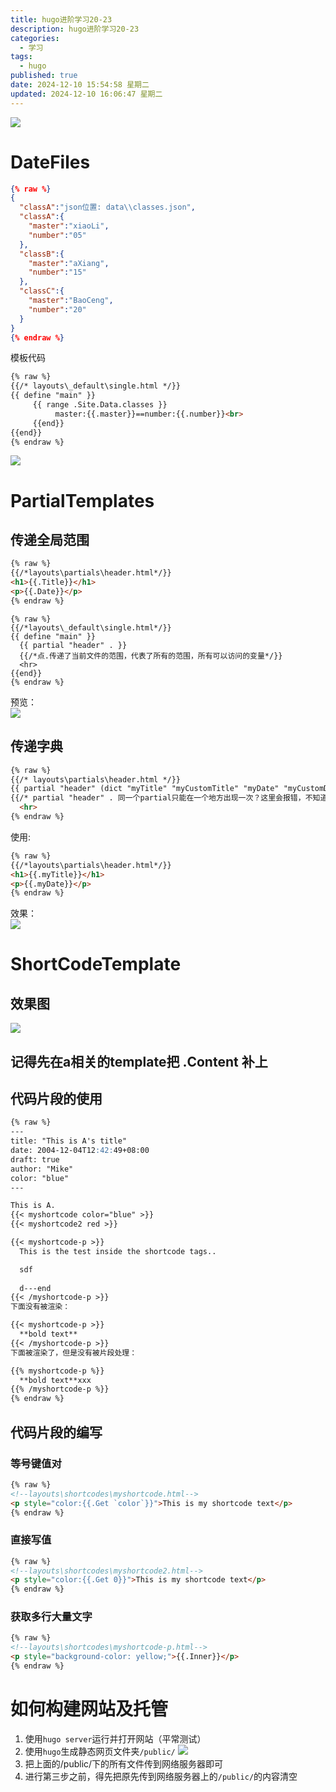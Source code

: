 ```yaml
---
title: hugo进阶学习20-23
description: hugo进阶学习20-23
categories:
  - 学习
tags:
  - hugo
published: true
date: 2024-12-10 15:54:58 星期二
updated: 2024-12-10 16:06:47 星期二
---
```

![](attachments/img/ly-20241211002925293.png)  

# DateFiles
```json  
{% raw %} 
{
  "classA":"json位置: data\\classes.json",
  "classA":{
    "master":"xiaoLi",
    "number":"05"
  },
  "classB":{
    "master":"aXiang",
    "number":"15"
  },
  "classC":{
    "master":"BaoCeng",
    "number":"20"
  }
}  
{% endraw %} 
```
模板代码  
``` html 
{% raw %} 
{{/* layouts\_default\single.html */}}
{{ define "main" }}
     {{ range .Site.Data.classes }}
          master:{{.master}}==number:{{.number}}<br>
     {{end}}
{{end}} 
{% endraw %} 
```

![](attachments/img/ly-20241210164617330.png)  
# PartialTemplates
## 传递全局范围
``` html 
{% raw %} 
{{/*layouts\partials\header.html*/}}
<h1>{{.Title}}</h1>
<p>{{.Date}}</p> 
{% endraw %} 
```

```  
{% raw %} 
{{/*layouts\_default\single.html*/}}
{{ define "main" }}
  {{ partial "header" . }}
  {{/*点.传递了当前文件的范围，代表了所有的范围，所有可以访问的变量*/}}
  <hr>
{{end}} 
{% endraw %} 
```
预览：  
![](attachments/img/ly-20241210165423667.png)  

## 传递字典
``` html 
{% raw %} 
{{/* layouts\partials\header.html */}}
{{ partial "header" (dict "myTitle" "myCustomTitle" "myDate" "myCustomDate" ) }}
{{/* partial "header" . 同一个partial只能在一个地方出现一次？这里会报错，不知道为啥*/}}
  <hr> 
{% endraw %} 
```
使用:  
``` html 
{% raw %} 
{{/*layouts\partials\header.html*/}}
<h1>{{.myTitle}}</h1>
<p>{{.myDate}}</p> 
{% endraw %} 
```

效果：  
![](attachments/img/ly-20241210170803404.png)  

# ShortCodeTemplate
## 效果图
![](attachments/img/ly-20241210173108285.png)  
## 记得先在a相关的template把 .Content 补上
## 代码片段的使用
``` markdown 
{% raw %} 
---
title: "This is A's title"
date: 2004-12-04T12:42:49+08:00
draft: true
author: "Mike"
color: "blue"
---

This is A.  
{{< myshortcode color="blue" >}}
{{< myshortcode2 red >}}

{{< myshortcode-p >}}
  This is the test inside the shortcode tags..  

  sdf  
  
  d---end  
{{< /myshortcode-p >}}  
下面没有被渲染：  

{{< myshortcode-p >}}
  **bold text**
{{< /myshortcode-p >}}
下面被渲染了，但是没有被片段处理：  

{{% myshortcode-p %}}
  **bold text**xxx
{{% /myshortcode-p %}} 
{% endraw %} 
```
## 代码片段的编写
### 等号键值对
``` html 
{% raw %} 
<!--layouts\shortcodes\myshortcode.html-->
<p style="color:{{.Get `color`}}">This is my shortcode text</p> 
{% endraw %} 
```
### 直接写值
``` html 
{% raw %} 
<!--layouts\shortcodes\myshortcode2.html-->
<p style="color:{{.Get 0}}">This is my shortcode text</p> 
{% endraw %} 
```
### 获取多行大量文字
``` html 
{% raw %} 
<!--layouts\shortcodes\myshortcode-p.html-->
<p style="background-color: yellow;">{{.Inner}}</p> 
{% endraw %} 
```

# 如何构建网站及托管

1. 使用```hugo server```运行并打开网站（平常测试）
2. 使用```hugo```生成静态网页文件夹```/public/``` ![](attachments/img/ly-20241210175221253.png) 
3. 把上面的/public/下的所有文件传到网络服务器即可
4. 进行第三步之前，得先把原先传到网络服务器上的```/public/```的内容清空